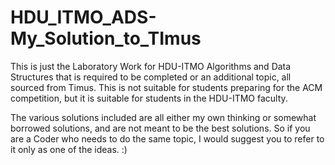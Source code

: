 # HDU_ITMO_ADS-My_Solution_to_TImus
This is just the Laboratory Work for HDU-ITMO Algorithms and Data Structures that is required to be completed or an additional topic, all sourced from Timus.
This is not suitable for students preparing for the ACM competition, but it is suitable for students in the HDU-ITMO faculty.

The various solutions included are all either my own thinking or somewhat borrowed solutions, and are not meant to be the best solutions. So if you are a Coder who needs to do the same topic, I would suggest you to refer to it only as one of the ideas. :)
